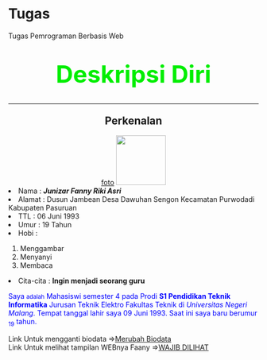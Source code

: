 Tugas
=====

Tugas Pemrograman Berbasis Web
<html>
<head>
<title>Homepage saya</title>
</head>
<body>
<center><h1><font size="30", color=Green, >Deskripsi Diri</font></h1>
<h2><hr>Perkenalan</hr></h2>
<a href="http://www.facebook.com/photo.php?fbid=4389909266208&set=a.2569232630430.2112442.1242651425&type=1">foto</a>
<img src="1.jpg", width=100, hight=100>
</center>
<justify>
<li>Nama      : <i><b>Junizar Fanny Riki Asri</b></i></li>
<li>Alamat    : Dusun Jambean Desa Dawuhan Sengon Kecamatan Purwodadi Kabupaten Pasuruan</li>
<li>TTL       : 06 Juni 1993</li>
<li>Umur      : 19 Tahun</li>
<li>Hobi      : </li>
<ol>
<li>Menggambar</li>
<li>Menyanyi</li>
<li>Membaca</li>
</ol>
<li>Cita-cita : <strong>Ingin menjadi seorang guru</strong></li>
</justify>
<p><font color="blue">Saya <small>adalah</small> Mahasiswi semester 4 pada Prodi <strong>S1 Pendidikan Teknik Informatika</strong> Jurusan Teknik Elektro Fakultas Teknik di <em>Universitas Negeri Malang</em>.
Tempat tanggal lahir saya 09 Juni 1993.
Saat ini saya baru berumur <sub>19</sub> tahun.</font>
</p>
<p>
Link Untuk mengganti biodata =><a href="table.md">Merubah Biodata</a><br>
Link Untuk melihat tampilan WEBnya Faany =><a href="https://github.com/JunizarFanny/Tugas/wiki/Tugas-Pemrograman-Berbasis-Web">WAJIB DILIHAT</a>
</p>
</body>
</html> 
